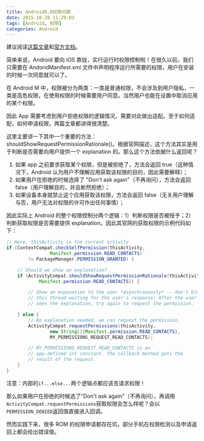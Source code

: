 ```yaml
---
title: Android6.0权限问题
date: 2015-10-28 11:29:03
tags: [Android, 权限]
categories: Android
---
```


建议阅读[这篇文章](http://inthecheesefactory.com/blog/things-you-need-to-know-about-android-m-permission-developer-edition/en)和[官方文档](http://developer.android.com/intl/zh-cn/training/permissions/requesting.html#perm-check)。

简单来说，Android 要向 iOS 靠拢，实行运行时权限控制啦！在很久以前，我们只需要在 AndoridManifest.xml 文件中声明程序运行所需要的权限，用户在安装的时候一次同意就可以了。

在 Android M 中，权限被分为两类：一类是普通权限，不会涉及到用户隐私，一类是高危权限，在使用权限的时候需要用户同意。当然用户也能在设置中取消应用的某个权限。
<!--more-->
因此 App 需要考虑到用户拒绝权限的逻辑情况，需要对此做出适配。至于如何适配，如何申请权限，两篇文章都讲得很清楚。

这里主要讲一下其中一个重要的方法：shouldShowRequestPermissionRationale()。根据官网描述，这个方法其实是用于判断是否需要向用户提供一个 explanation 的。那么这个方法依据什么返回呢？

1. 如果 app 之前要求获取某个权限，但是被拒绝了，方法会返回 true（这种情况下，Android 认为用户不理解应用获取该权限的目的，因此需要解释）；
2. 如果用户在拒绝的时候选择了 "Don't ask again"（不再询问），方法会返回 false（用户理解目的，并且断然拒绝）；
3. 如果设备本身就禁止这个应用获取该权限，方法会返回 false（无关用户理解与否，用户无法对权限的许可作出任何事情）；

因此实际上 Android 的整个权限控制分两个逻辑：1）判断权限是否被授予；2）判断获取权限是否需要提供 explanation。因此其官网的获取权限的示例代码如下：
```java
// Here, thisActivity is the current activity
if (ContextCompat.checkSelfPermission(thisActivity,
                Manifest.permission.READ_CONTACTS)
        != PackageManager.PERMISSION_GRANTED) {

    // Should we show an explanation?
    if (ActivityCompat.shouldShowRequestPermissionRationale(thisActivity,
            Manifest.permission.READ_CONTACTS)) {

        // Show an expanation to the user *asynchronously* -- don't block
        // this thread waiting for the user's response! After the user
        // sees the explanation, try again to request the permission.

    } else {
        // No explanation needed, we can request the permission.
        ActivityCompat.requestPermissions(thisActivity,
                new String[]{Manifest.permission.READ_CONTACTS},
                MY_PERMISSIONS_REQUEST_READ_CONTACTS);

        // MY_PERMISSIONS_REQUEST_READ_CONTACTS is an
        // app-defined int constant. The callback method gets the
        // result of the request.
    }
}
```
注意：内部的`if...else...`两个逻辑点都应该去请求权限！

那么如果用户在拒绝的时候选了"Don't ask again"（不再询问），再调用`ActivityCompat.requestPermissions`获取权限会怎么样呢？会以`PERMISSION_DENIED`返回值直接进入回调。

然而实践下来，很多 ROM 的权限申请都存在坑，部分手机在权限检测以及申请返回上都会给出错误值。
